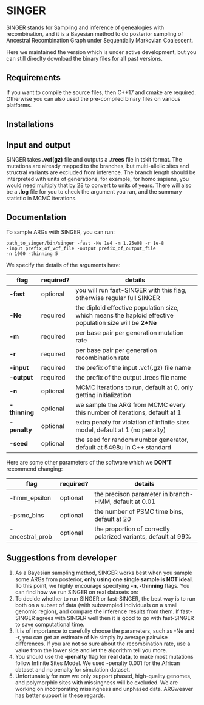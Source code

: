 # SINGER
SINGER stands for Sampling and inference of genealogies with recombination, and it is a Bayesian method to do posterior sampling of Ancestral Recombination Graph under Sequentially Markovian Coalescent. 


Here we maintained the version which is under active development, but you can still direclty download the binary files for all past versions. 

## Requirements

If you want to compile the source files, then C++17 and cmake are required. Otherwise you can also used the pre-compiled binary files on various platforms. 

## Installations

## Input and output

SINGER takes **.vcf(gz)** file and outputs a **.trees** file in tskit format. The mutations are already mapped to the branches, but multi-allelic sites and structral variants are excluded from inference. The branch length should be interpreted with units of generations, for example, for homo sapiens, you would need multiply that by 28 to convert to units of years. There will also be a **.log** file for you to check the argument you ran, and the summary statistic in MCMC iterations. 

## Documentation

To sample ARGs with SINGER, you can run:

```
path_to_singer/bin/singer -fast -Ne 1e4 -m 1.25e08 -r 1e-8
-input prefix_of_vcf_file -output prefix_of_output_file
-n 1000 -thinning 5
```

We specify the details of the arguments here:

|flag|required?|details|  
|-------------------|-----|-----------|  
|**-fast**|optional|you will run fast-SINGER with this flag, otherwise regular full SINGER|
|**-Ne**|required|the diploid effective population size, which means the haploid effective population size will be **2*Ne**|
|**-m**|required|per base pair per generation mutation rate|
|**-r**|required|per base pair per generation recombination rate|
|**-input**|required|the prefix of the input .vcf(.gz) file name|
|**-output**|required|the prefix of the output .trees file name| 
|**-n**|optional|MCMC iterations to run, default at 0, only getting initialization|
|**-thinning**|optional|we sample the ARG from MCMC every this number of iterations, default at 1|
|**-penalty**|optional|extra penaly for violation of infinite sites model, default at 1 (no penalty)|
|**-seed**|optional|the seed for random number generator, default at 5498u in C++ standard|

Here are some other parameters of the software which we **DON'T** recommend changing:

|flag|required?|details|  
|-----|-----|--------------|  
|-hmm_epsilon|optional|the precison parameter in branch-HMM, default at 0.01|
|-psmc_bins|optional|the number of PSMC time bins, default at 20|
|-ancestral_prob|optional|the proportion of correctly polarized variants, default at 99%|  

## Suggestions from developer

1. As a Bayesian sampling method, SINGER works best when you sample some ARGs from posterior, **only using one single sample is NOT ideal**. To this point, we highly encourage specifying **-n, -thinning** flags. You can find how we run SINGER on real datasets on:
2. To decide whether to run SINGER or fast-SINGER, the best way is to run both on a subset of data (with subsampled individuals on a small genomic region), and compare the inference results from them. If fast-SINGER agrees with SINGER well then it is good to go with fast-SINGER to save computational time. 
3. It is of importance to carefully choose the parameters, such as -Ne and -r, you can get an estimate of Ne simply by average pairwise differences. If you are not so sure about the recombination rate, use a value from the lower side and let the algorithm tell you more.
4. You should use the **-penalty** flag for **real data**, to make most mutations follow Infinite Sites Model. We used -penalty 0.001 for the African dataset and no penalty for simulation dataset. 
5. Unfortunately for now we only support phased, high-quality genomes, and polymorphic sites with missingness will be excluded. We are working on incorporating missingness and unphased data. ARGweaver has better support in these regards.
